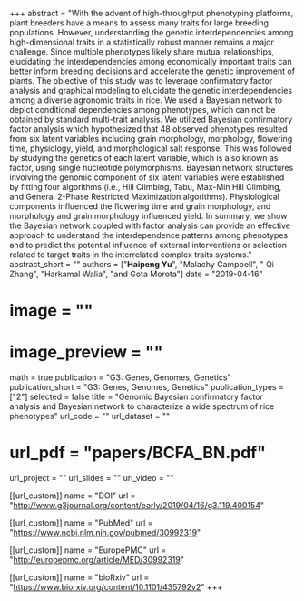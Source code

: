 +++ 
abstract = "With the advent of high-throughput phenotyping platforms, plant breeders have a means to assess many traits for large breeding populations. However, understanding the genetic interdependencies among high-dimensional traits in a statistically robust manner remains a major challenge. Since multiple phenotypes likely share mutual relationships, elucidating the interdependencies among economically important traits can better inform breeding decisions and accelerate the genetic improvement of plants. The objective of this study was to leverage confirmatory factor analysis and graphical modeling to elucidate the genetic interdependencies among a diverse agronomic traits in rice. We used a Bayesian network to depict conditional dependencies among phenotypes, which can not be obtained by standard multi-trait analysis. We utilized Bayesian confirmatory factor analysis which hypothesized that 48 observed phenotypes resulted from six latent variables including grain morphology, morphology, flowering time, physiology, yield, and morphological salt response. This was followed by studying the genetics of each latent variable, which is also known as factor, using single nucleotide polymorphisms. Bayesian network structures involving the genomic component of six latent variables were established by fitting four algorithms (i.e., Hill Climbing, Tabu, Max-Min Hill Climbing, and General 2-Phase Restricted Maximization algorithms). Physiological components influenced the flowering time and grain morphology, and morphology and grain morphology influenced yield. In summary, we show the Bayesian network coupled with factor analysis can provide an effective approach to understand the interdependence patterns among phenotypes and to predict the potential influence of external interventions or selection related to target traits in the interrelated complex traits systems."
abstract_short = ""
authors = ["__Haipeng Yu__", "Malachy Campbell", " Qi Zhang", "Harkamal Walia", "and Gota Morota"]
date = "2019-04-16"
# image = ""
# image_preview = ""
math = true
publication = "G3: Genes, Genomes, Genetics"
publication_short = "G3: Genes, Genomes, Genetics"
publication_types = ["2"]
selected = false
title = "Genomic Bayesian confirmatory factor analysis and Bayesian network to characterize a wide spectrum of rice phenotypes"
url_code = ""
url_dataset = ""
# url_pdf = "papers/BCFA_BN.pdf"
url_project = ""
url_slides = ""
url_video = ""

[[url_custom]]
name = "DOI"
url = "http://www.g3journal.org/content/early/2019/04/16/g3.119.400154"

[[url_custom]]
name = "PubMed"
url = "https://www.ncbi.nlm.nih.gov/pubmed/30992319"

[[url_custom]]
name = "EuropePMC"
url = "http://europepmc.org/article/MED/30992319"

[[url_custom]]
name = "bioRxiv"
url = "https://www.biorxiv.org/content/10.1101/435792v2"
+++
